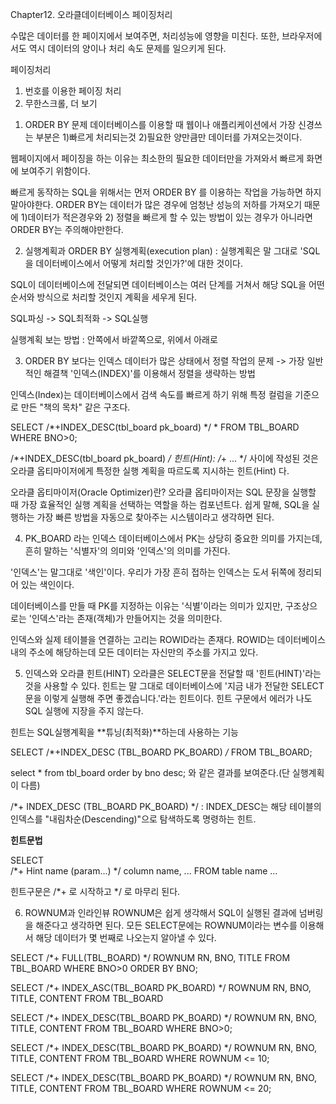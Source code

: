 Chapter12. 오라클데이터베이스 페이징처리

수많은 데이터를 한 페이지에서 보여주면, 처리성능에 영향을 미친다.
또한, 브라우저에서도 역시 데이터의 양이나 처리 속도 문제를 일으키게 된다.

페이징처리
1) 번호를 이용한 페이징 처리
2) 무한스크롤, 더 보기


1. ORDER BY 문제
데이터베이스를 이용할 때 웹이나 애플리케이션에서 가장 신경쓰는 부분은 
1)빠르게 처리되는것
2)필요한 양만큼만 데이터를 가져오는것이다.

웹페이지에서 페이징을 하는 이유는 최소한의 필요한 데이터만을 가져와서 빠르게 화면에 보여주기 위함이다.

빠르게 동작하는 SQL을 위해서는 먼저 ORDER BY 를 이용하는 작업을 가능하면 하지 말아야한다.
ORDER BY는 데이터가 많은 경우에 엄청난 성능의 저하를 가져오기 때문에 
1)데이터가 적은경우와 2) 정렬을 빠르게 할 수 있는 방법이 있는 경우가 아니라면 ORDER BY는 주의해야만한다.

2. 실행계획과 ORDER BY
실행계획(execution plan) :  실행계획은 말 그대로 'SQL을 데이터베이스에서 어떻게 처리할 것인가?'에 대한 것이다.

SQL이 데이터베이스에 전달되면 데이터베이스는 여러 단계를 거쳐서 해당 SQL을 어떤 순서와 방식으로 처리할 것인지 계획을 세우게 된다.

SQL파싱 -> SQL최적화 -> SQL실행

실행계획 보는 방법 : 안쪽에서 바깥쪽으로, 위에서 아래로 

3. ORDER BY 보다는 인덱스
데이터가 많은 상태에서 정렬 작업의 문제
-> 가장 일반적인 해결책 '인덱스(INDEX)'를 이용해서 정렬을 생략하는 방법

인덱스(Index)는 데이터베이스에서 검색 속도를 빠르게 하기 위해 특정 컬럼을 기준으로 만든 "책의 목차" 같은 구조다.

SELECT
/*+INDEX_DESC(tbl_board pk_board) */
*
FROM
 TBL_BOARD
 WHERE BNO>0;

/*+INDEX_DESC(tbl_board pk_board) */
힌트(Hint): /*+ ... */ 사이에 작성된 것은 오라클 옵티마이저에게 특정한 실행 계획을 따르도록 지시하는 힌트(Hint) 다.

오라클 옵티마이저(Oracle Optimizer)란?
오라클 옵티마이저는 SQL 문장을 실행할 때 가장 효율적인 실행 계획을 선택하는 역할을 하는 컴포넌트다.
쉽게 말해, SQL을 실행하는 가장 빠른 방법을 자동으로 찾아주는 시스템이라고 생각하면 된다.



4. PK_BOARD 라는 인덱스
데이터베이스에서 PK는 상당히 중요한 의미를 가지는데, 흔히 말하는 '식별자'의 의미와 '인덱스'의 의미를 가진다.

'인덱스'는 말그대로 '색인'이다. 우리가 가장 흔히 접하는 인덱스는 도서 뒤쪽에 정리되어 있는 색인이다.

데이터베이스를 만들 때 PK를 지정하는 이유는 '식별'이라는 의미가 있지만, 구조상으로는 '인덱스'라는 존재(객체)가
만들어지는 것을 의미한다.

인덱스와 실제 테이블을 연결하는 고리는 ROWID라는 존재다. ROWID는 데이터베이스 내의 주소에 해당하는데 모든 데이터는 자신만의 주소를 가지고 있다.

5. 인덱스와 오라클 힌트(HINT)
오라클은 SELECT문을 전달할 때 '힌트(HINT)'라는 것을 사용할 수 있다.
힌트는 말 그대로 데이터베이스에 '지금 내가 전달한 SELECT문을 이렇게 실행해 주면 좋겠습니다.'라는 힌트이다.
힌트 구문에서 에러가 나도 SQL 실행에 지장을 주지 않는다.

힌트는 SQL실행계획을 **튜닝(최적화)**하는데 사용하는 기능

SELECT /*+INDEX_DESC (TBL_BOARD PK_BOARD) */*
FROM TBL_BOARD;

select * from tbl_board order by bno desc; 와 같은 결과를 보여준다.(단 실행계획이 다름)

/*+ INDEX_DESC (TBL_BOARD PK_BOARD) */
: INDEX_DESC는 해당 테이블의 인덱스를 "내림차순(Descending)"으로 탐색하도록 명령하는 힌트.

**힌트문법**

SELECT  
/*+ Hint name (param...) */ column name, ...
FROM
table name
...

힌트구문은 /*+ 로 시작하고 */ 로 마무리 된다.

6. ROWNUM과 인라인뷰
ROWNUM은 쉽게 생각해서 SQL이 실행된 결과에 넘버링을 해준다고 생각하면 된다.
모든 SELECT문에는 ROWNUM이라는 변수를 이용해서 해당 데이터가 몇 번째로 나오는지 알아낼 수 있다.

SELECT /*+ FULL(TBL_BOARD) */
ROWNUM RN, BNO, TITLE
FROM TBL_BOARD WHERE BNO>0
ORDER BY BNO;

SELECT /*+ INDEX_ASC(TBL_BOARD PK_BOARD) */
ROWNUM RN, BNO, TITLE, CONTENT
FROM TBL_BOARD


SELECT 
/*+ INDEX_DESC(TBL_BOARD PK_BOARD) */
ROWNUM RN, BNO, TITLE, CONTENT
FROM TBL_BOARD
WHERE BNO>0;


SELECT 
/*+ INDEX_DESC(TBL_BOARD PK_BOARD) */
ROWNUM RN, BNO, TITLE, CONTENT
FROM TBL_BOARD
WHERE ROWNUM <= 10;



SELECT 
/*+ INDEX_DESC(TBL_BOARD PK_BOARD) */
ROWNUM RN, BNO, TITLE, CONTENT
FROM TBL_BOARD
WHERE ROWNUM <= 20;
